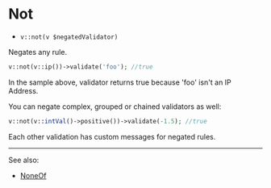 # Not

- `v::not(v $negatedValidator)`

Negates any rule.

```php
v::not(v::ip())->validate('foo'); //true
```

In the sample above, validator returns true because 'foo' isn't an IP Address.

You can negate complex, grouped or chained validators as well:

```php
v::not(v::intVal()->positive())->validate(-1.5); //true
```

Each other validation has custom messages for negated rules.

***
See also:

  * [NoneOf](NoneOf.md)
